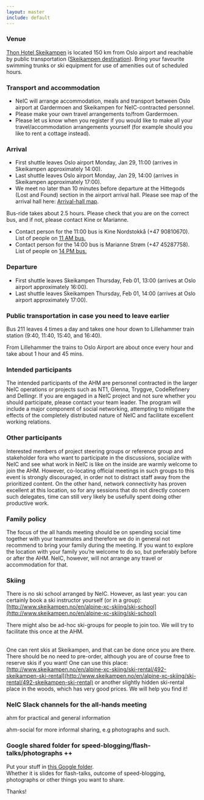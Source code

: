 ```yaml
---
layout: master
include: default
---
```


### Venue

[Thon Hotel
Skeikampen](http://www.thonhotels.com/hotels/countrys/norway/skeikampen/thon-hotel-skeikampen/)
is located 150 km from Oslo airport and reachable by public transportation
([Skeikampen destination](http://www.skeikampen.no/en)).  Bring your favourite
swimming trunks or ski equipment for use of amenities out of scheduled hours.

### Transport and accommodation

- NeIC will arrange accommodation, meals and transport between Oslo airport at Gardermoen and Skeikampen for NeIC-contracted personnel.
- Please make your own travel arrangements to/from Gardermoen.
- Please let us know when you register if you would like to make all your travel/accommodation arrangements yourself (for example should you like to rent a cottage instead).


### Arrival
- First shuttle leaves Oslo airport Monday, Jan 29, 11:00 (arrives in Skeikampen approximately 14:00).
- Last shuttle leaves Oslo airport Monday, Jan 29, 14:00 (arrives in Skeikampen approximately 17:00).
- We meet no later than 10 minutes before departure at the Hittegods (Lost and Found) section in the airport arrival hall. Please see map of the arrival hall here:  [Arrival-hall map](../assets/files/arrival_map.png).

Bus-ride takes about 2.5 hours. Please check that you are on the correct bus, and if not, please contact Kine or Marianne. 

- Contact person for the 11:00 bus is Kine Nordstokkå (+47 90810670). List of people on [11 AM bus.](./assets/files/Bus_11.xlsx) 
- Contact person for the 14:00 bus is Marianne Strøm (+47 45287758). List of people on [14 PM bus.](./assets/files/Bus_14.xlsx) 



### Departure
- First shuttle leaves Skeikampen Thursday, Feb 01, 13:00 (arrives at Oslo airport approximately 16:00).
- Last shuttle leaves Skeikampen Thursday, Feb 01, 14:00 (arrives at Oslo airport approximately 17:00).

### Public transportation in case you need to leave earlier
Bus 211 leaves 4 times a day and takes one hour down to Lillehammer
train station (9:40, 11:40, 15:40, and 16:40).

From Lillehammer the trains to Oslo Airport are about once every hour
and take about 1 hour and 45 mins.


### Intended participants
The intended participants of the AHM are personnel contracted in the larger NeIC
operations or projects such as NT1, Glenna, Tryggve, CodeRefinery and Dellingr. 
If you are engaged in a NeIC project and not sure whether you should participate, 
please contact your team leader.  The program will include a major component of social 
networking, attempting to mitigate the effects of the completely distributed nature of 
NeIC and facilitate excellent working relations.


### Other participants
Interested members of project steering groups or reference group and
stakeholder fora who want to participate in the discussions, socialize with
NeIC and see what work in NeIC is like on the inside are warmly welcome to join
the AHM. However, co-locating official meetings in such groups to this event is
strongly discouraged, in order not to distract staff away from the prioritized
content. On the other hand, network connectivity has proven excellent at this
location, so for any sessions that do not directly concern such delegates, time
can still very likely be usefully spent doing other productive work.

### Family policy
The focus of the all hands meeting should be on spending social time together
with your teammates and therefore we do in general not recommend to bring your
family during the meeting. If you want to explore the location with your family
you’re welcome to do so, but preferably before or after the AHM. NeIC, however,
will not arrange any travel or accommodation for that.


### Skiing
There is no ski school arranged by NeIC. However, as last year: you can certainly book a ski instructor yourself (or in a group): <br>
[http://www.skeikampen.no/en/alpine-xc-skiing/ski-school](http://www.skeikampen.no/en/alpine-xc-skiing/ski-school)<br>

There might also be ad-hoc ski-groups for people to join too. We will try to facilitate this once at the AHM. <br><br>

One can rent skis at Skeikampen, and that can be done once you are there. There should be no need to pre-order, although you are of course free to reserve skis if you want!
One can use this place: [http://www.skeikampen.no/en/alpine-xc-skiing/ski-rental/492-skeikampen-ski-rental](http://www.skeikampen.no/en/alpine-xc-skiing/ski-rental/492-skeikampen-ski-rental) or another slightly hidden ski-rental place in the woods, which has very good prices. We will help you find it!



### NeIC Slack channels for the all-hands meeting
ahm for practical and general information

ahm-social for more informal sharing, e.g photographs and such.


### Google shared folder for speed-blogging/flash-talks/photographs ++
Put your stuff in [this Google folder](https://drive.google.com/drive/folders/1Jl02bAjxRoW2hWvpyE17TkiRqWG1IghK?usp=sharing). <br>
Whether it is slides for flash-talks, outcome of speed-blogging, photographs or other things you want to share. <br>




Thanks!